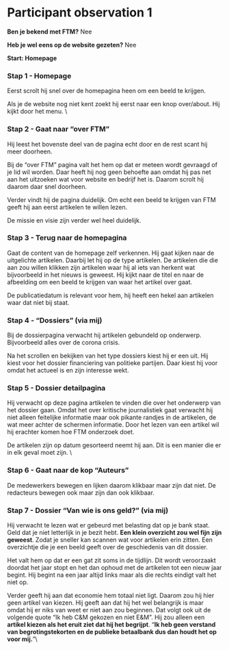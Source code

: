 # Participant observation 1

**Ben je bekend met FTM?** Nee

**Heb je wel eens op de website gezeten?** Nee

**Start: Homepage**

### Stap 1 - Homepage

Eerst scrolt hij snel over de homepagina heen om een beeld te krijgen.&#x20;

Als je de website nog niet kent zoekt hij eerst naar een knop over/about. Hij kijkt door het menu. \


### Stap 2 - Gaat naar “over FTM”

Hij leest het bovenste deel van de pagina echt door en de rest scant hij meer doorheen.&#x20;

Bij de “over FTM” pagina valt het hem op dat er meteen wordt gevraagd of je lid wil worden. Daar heeft hij nog geen behoefte aan omdat hij pas net aan het uitzoeken wat voor website en bedrijf het is. Daarom scrolt hij daarom daar snel doorheen.&#x20;

Verder vindt hij de pagina duidelijk. Om echt een beeld te krijgen van FTM geeft hij aan eerst artikelen te willen lezen.&#x20;

De missie en visie zijn verder wel heel duidelijk.

### Stap 3 - Terug naar de homepagina

Gaat de content van de homepage zelf verkennen. Hij gaat kijken naar de uitgelichte artikelen. Daarbij let hij op de type artikelen. De artikelen die die aan zou willen klikken zijn artikelen waar hij al iets van herkent wat bijvoorbeeld in het nieuws is geweest. Hij kijkt naar de titel en naar de afbeelding om een beeld te krijgen van waar het artikel over gaat.&#x20;

De publicatiedatum is relevant voor hem, hij heeft een hekel aan artikelen waar dat niet bij staat.&#x20;

### Stap 4 - “Dossiers” (via mij)

Bij de dossierpagina verwacht hij artikelen gebundeld op onderwerp. Bijvoorbeeld alles over de corona crisis.&#x20;

Na het scrollen en bekijken van het type dossiers kiest hij er een uit. Hij kiest voor het dossier financiering van politieke partijen. Daar kiest hij voor omdat het actueel is en zijn interesse wekt.&#x20;

### Stap 5 - Dossier detailpagina

Hij verwacht op deze pagina artikelen te vinden die over het onderwerp van het dossier gaan. Omdat het over kritische journalistiek gaat verwacht hij niet alleen feitelijke informatie maar ook pikante randjes in de artikelen, de wat meer achter de schermen informatie. Door het lezen van een artikel wil hij erachter komen hoe FTM onderzoek doet.&#x20;

De artikelen zijn op datum gesorteerd neemt hij aan. Dit is een manier die er in elk geval moet zijn. \


### Stap 6 - Gaat naar de kop “Auteurs”

De medewerkers bewegen en lijken daarom klikbaar maar zijn dat niet. De redacteurs bewegen ook maar zijn dan ook klikbaar.&#x20;

### Stap 7 - Dossier “Van wie is ons geld?” (via mij)

Hij verwacht te lezen wat er gebeurd met belasting dat op je bank staat. Geld dat je niet letterlijk in je bezit hebt. **Een klein overzicht zou wel fijn zijn geweest**. Zodat je sneller kan scannen wat voor artikelen erin zitten. Een overzichtje die je een beeld geeft over de geschiedenis van dit dossier.&#x20;

Het valt hem op dat er een gat zit soms in de tijdlijn. Dit wordt veroorzaakt doordat het jaar stopt en het dan ophoud met de artikelen tot een nieuw jaar begint. Hij begint na een jaar altijd links maar als die rechts eindigt valt het niet op.&#x20;

Verder geeft hij aan dat economie hem totaal niet ligt. Daarom zou hij hier geen artikel van kiezen. Hij geeft aan dat hij het wel belangrijk is maar omdat hij er niks van weet er niet aan zou beginnen. Dat volgt ook uit de volgende quote “Ik heb C\&M gekozen en niet E\&M”. Hij zou alleen een **artikel kiezen als het eruit ziet dat hij het begrijpt**. “**Ik heb geen verstand van begrotingstekorten en de publieke betaalbank dus dan houdt het op voor mij.**”\

